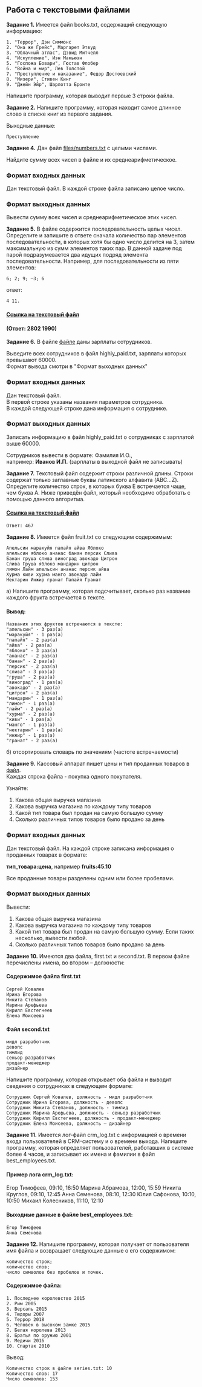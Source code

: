 ## Работа с текстовыми файлами

__Задание 1.__ Имеется файл books.txt, содержащий следующую информацию:
```
1. "Террор", Дэн Симмонс
2. "Она же Грейс", Маргарет Этвуд
3. "Облачный атлас", Дэвид Митчелл
4. "Искупление", Иэн Макьюэн
5. "Госпожа Бовари", Гюстав Флобер
6. "Война и мир", Лев Толстой
7. "Преступление и наказание", Федор Достоевский
8. "Мизери", Стивен Кинг
9. "Джейн Эйр", Шарлотта Бронте

```
Напишите программу, которая выводит первые 3 строки файла.


__Задание 2.__ Напишите программу, которая находит самое длинное слово в списке книг из первого задания.

Выходные данные:
```
Преступление
```

__Задание 4.__ Дан файл [files/numbers.txt](data/numbers.txt) с целыми числами.

Найдите сумму всех чисел в файле и их среднеарифметическое.

### Формат входных данных

Дан текстовый файл. В каждой строке файла записано целое число.

### Формат выходных данных

Вывести сумму всех чисел и среднеарифметическое этих чисел.


__Задание 5.__ В файле содержится последовательность целых чисел. Определите и запишите в ответе сначала количество пар элементов последовательности, в которых хотя бы одно число делится на 3, затем максимальную из сумм элементов таких пар.
В данной задаче под парой подразумевается два идущих подряд элемента последовательности. Например, для последовательности из пяти элементов:
```
6; 2; 9; –3; 6
```
ответ:
```
4 11.
```
 #### [Ссылка на текстовый файл](files/numbers-1.txt)

#### (Ответ: 2802 1990)

__Задание 6.__ В файле [файле](data/salaries.txt) даны зарплаты сотрудников.

Выведите всех сотрудников в файл highly_paid.txt, зарплаты которых превышают 60000. \
Формат вывода смотри в "Формат выходных данных"

### Формат входных данных

Дан текстовый файл. \
В первой строке указаны названия параметров сотрудника. \
В каждой следующей строке дана информация о сотруднике.

### Формат выходных данных

Записать информацию в файл highly_paid.txt о сотрудниках с зарплатой выше 60000.

Сотрудников вывести в формате: Фамилия И.О., \
например: **Иванов И.П.** (зарплаты в выходной файл не записывать)

__Задание 7.__ Текстовый файл содержит строки различной длины. Строки содержат только заглавные буквы латинского алфавита (ABC…Z). Определите количество строк, в которых буква E встречается чаще, чем буква A.
Ниже приведён файл, который необходимо обработать с помощью данного алгоритма.


 #### [Ссылка на текстовый файл](files/txt2.txt)

```
Ответ: 467
```


__Задание 8.__ Имеется файл fruit.txt со следующим содержимым:

```
Апельсин маракуйя папайя айва Яблоко
апельсин яблоко ананас банан персик Слива
Банан груша слива виноград авокадо Цитрон
Слива Груша яблоко мандарин цитрон
лимон Лайм апельсин ананас персик айва
Хурма киви хурма манго авокадо лайм
Нектарин Инжир гранат Папайя Гранат
```

a) Напишите программу, которая подсчитывает, сколько раз название каждого фрукта встречается в тексте.

#### Вывод:

```
Названия этих фруктов встречаются в тексте:
"апельсин" - 3 раз(а)
"маракуйя" - 1 раз(а)
"папайя" - 2 раз(а)
"айва" - 2 раз(а)
"яблоко" - 3 раз(а)
"ананас" - 2 раз(а)
"банан" - 2 раз(а)
"персик" - 2 раз(а)
"слива" - 3 раз(а)
"груша" - 2 раз(а)
"виноград" - 1 раз(а)
"авокадо" - 2 раз(а)
"цитрон" - 2 раз(а)
"мандарин" - 1 раз(а)
"лимон" - 1 раз(а)
"лайм" - 2 раз(а)
"хурма" - 2 раз(а)
"киви" - 1 раз(а)
"манго" - 1 раз(а)
"нектарин" - 1 раз(а)
"инжир" - 1 раз(а)
"гранат" - 2 раз(а)
```

б) отсортировать словарь по значениям (частоте встречаемости)


__Задание 9.__ Кассовый аппарат пишет цены и тип проданных товаров в [файл](data/items_sold.txt). \
Каждая строка файла - покупка одного покупателя.

Узнайте:
1. Какова общая выручка магазина
2. Какова выручка магазина по каждому типу товаров
3. Какой тип товара был продан на самую большую сумму
4. Сколько различных типов товаров было продано за день

### Формат входных данных

Дан текстовый файл. На каждой строке записана информация о проданных товарах в формате:

**тип_товара:цена**, например **fruits:45.10**

Все проданные товары разделены одним или более пробелами.

### Формат выходных данных

Вывести:
1. Какова общая выручка магазина
2. Какова выручка магазина по каждому типу товаров
3. Какой тип товара был продан на самую большую сумму. Если таких несколько, вывести любой.
4. Сколько различных типов товаров было продано за день

__Задание 10.__ Имеются два файла, first.txt и second.txt. В первом файле перечислены имена, во втором – должности:

#### Содержимое файла first.txt

```
Сергей Ковалев
Ирина Егорова
Никита Степанов
Марина Арефьева
Кирилл Евстегнеев
Елена Моисеева
```

#### Файл second.txt

```
мидл разработчик
девопс
тимлид
сеньор разработчик
продакт-менеджер
дизайнер
```

Напишите программу, которая открывает оба файла и выводит сведения о сотрудниках в следующем формате:

```
Сотрудник Сергей Ковалев, должность - мидл разработчик
Сотрудник Ирина Егорова, должность - девопс
Сотрудник Никита Степанов, должность - тимлид
Сотрудник Марина Арефьева, должность - сеньор разработчик
Сотрудник Кирилл Евстегнеев, должность - продакт-менеджер
Сотрудник Елена Моисеева, должность – дизайнер
```

__Задание 11.__ Имеется лог-файл crm_log.txt с информацией о времени входа пользователей в CRM-систему и о времени выхода. Напишите программу, которая определяет пользователей, работавших в системе более 4 часов, и записывает их имена и фамилии в файл best_employees.txt.

#### Пример лога crm_log.txt:


Егор Тимофеев, 09:10, 16:50
Марина Абрамова, 12:00, 15:59
Никита Круглов, 09:10, 12:45
Анна Семенова, 08:10, 12:30
Юлия Сафонова, 10:10, 10:50
Михаил Колесников, 11:10, 12:10


#### Выходные данные в файле best_employees.txt:

```
Егор Тимофеев
Анна Семенова
```

__Задание 12.__ Напишите программу, которая получает от пользователя имя файла и возвращает следующие данные о его содержимом:

```
количество строк;
количество слов;
число символов без пробелов и точек.
```

#### Содержимое файла:

```
1. Последнее королевство 2015
2. Рим 2005
3. Версаль 2015
4. Тюдоры 2007
5. Террор 2018
6. Человек в высоком замке 2015
7. Белая королева 2013
8. Братья по оружию 2001
9. Медичи 2016
10. Спартак 2010
```

Вывод:

```
Количество строк в файле series.txt: 10
Количество слов: 17
Число символов: 153
```
